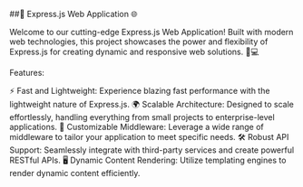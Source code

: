 ##🚀 Express.js Web Application 🌐

Welcome to our cutting-edge Express.js Web Application! Built with modern web technologies, this project showcases the power and flexibility of Express.js for 
creating dynamic and responsive web solutions. 🌟💻

Features:

⚡ Fast and Lightweight: Experience blazing fast performance with the lightweight nature of Express.js.
🌍 Scalable Architecture: Designed to scale effortlessly, handling everything from small projects to enterprise-level applications.
🔧 Customizable Middleware: Leverage a wide range of middleware to tailor your application to meet specific needs.
🛠️ Robust API Support: Seamlessly integrate with third-party services and create powerful RESTful APIs.
🖥️ Dynamic Content Rendering: Utilize templating engines to render dynamic content efficiently.

